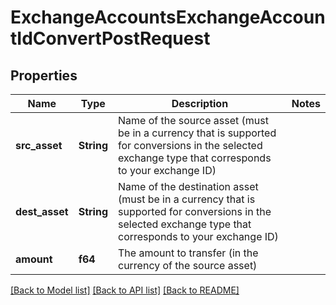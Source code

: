 # ExchangeAccountsExchangeAccountIdConvertPostRequest

## Properties

Name | Type | Description | Notes
------------ | ------------- | ------------- | -------------
**src_asset** | **String** | Name of the source asset (must be in a currency that is supported for conversions in the selected exchange type that corresponds to your exchange ID) | 
**dest_asset** | **String** | Name of the destination asset (must be in a currency that is supported for conversions in the selected exchange type that corresponds to your exchange ID) | 
**amount** | **f64** | The amount to transfer (in the currency of the source asset) | 

[[Back to Model list]](../README.md#documentation-for-models) [[Back to API list]](../README.md#documentation-for-api-endpoints) [[Back to README]](../README.md)


